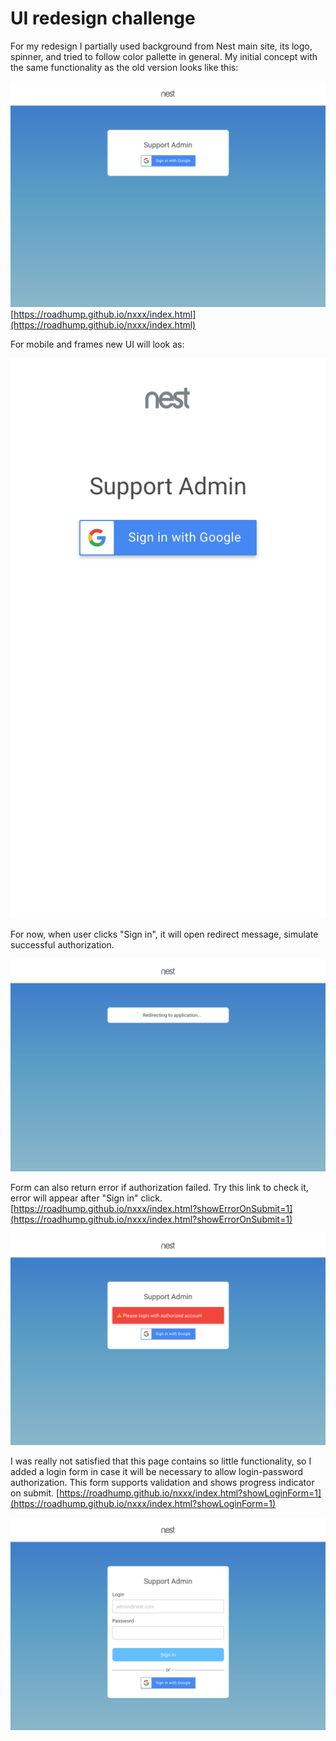 # UI redesign challenge

For my redesign I partially used background from Nest main site, its logo, spinner, and tried to follow color pallette in general. My initial concept with the same functionality as the old version looks like this:

![](./roadhump.github.io_nxxx_index.html_showErrorOnSubmit=1&showLoginForm=.png)
[https://roadhump.github.io/nxxx/index.html](https://roadhump.github.io/nxxx/index.html)

For mobile and frames new UI will look as:

![](./roadhump.github.io_nxxx_index.html_showErrorOnSubmit=1&showLoginForm=iPhone_5_SE.png)

For now, when user clicks "Sign in", it will open redirect message, simulate successful authorization.

![](./roadhump.github.io_nxxx_index.html_showErrorOnSubmit=&showLoginForm=.png)

Form can also return error if authorization failed. Try this link to check it, error will appear after "Sign in" click.
[https://roadhump.github.io/nxxx/index.html?showErrorOnSubmit=1](https://roadhump.github.io/nxxx/index.html?showErrorOnSubmit=1)

![](./roadhump.github.io_nxxx_index.html_showErrorOnSubmit=1&showLoginForm=_.png)

I was really not satisfied that this page contains so little functionality, so I added a login form in case it will be  necessary to allow login-password authorization. This form supports validation and shows progress indicator on submit.
[https://roadhump.github.io/nxxx/index.html?showLoginForm=1](https://roadhump.github.io/nxxx/index.html?showLoginForm=1)

![](./roadhump.github.io_nxxx_index.html_showErrorOnSubmit=&showLoginForm=1.png)